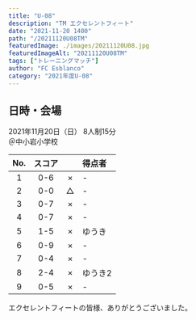 ```yaml
---
title: "U-08"
description: "TM エクセレントフィート"
date: "2021-11-20 1400"
path: "/20211120U08TM"
featuredImage: ./images/20211120U08.jpg
featuredImageAlt: "20211120U08TM"
tags: ["トレーニングマッチ"]
author: "FC Esblanco"
category: "2021年度U-08"
---
```


## 日時・会場

2021年11月20日（日）
8人制15分  
＠中小岩小学校

| No.| スコア |   | 得点者  |
|:--:|:------:|:-:|:--------|
| 1  | 0-6 | × |- |
| 2  | 0-0 | △ |- |
| 3  | 0-7 | × |- |
| 4  | 0-7 | × |- |
| 5  | 1-5 | × |ゆうき |
| 6  | 0-9 | × |- |
| 7  | 0-4 | × |- |
| 8  | 2-4 | × |ゆうき2 |
| 9  | 0-5 | × |- |


エクセレントフィートの皆様、ありがとうございました。
